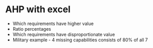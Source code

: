 # AHP with excel 

* Which requirements have higher value 
* Ratio percentages 
* Which requirements have disproportionate value 
* Military example - 4 missing capabilities consists of 80% of all 7 
